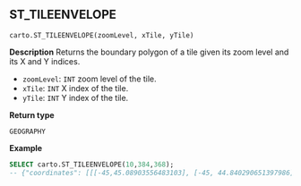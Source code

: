 ## ST_TILEENVELOPE

```sql:signature
carto.ST_TILEENVELOPE(zoomLevel, xTile, yTile)
```

**Description**
Returns the boundary polygon of a tile given its zoom level and its X and Y indices.

* `zoomLevel`: `INT` zoom level of the tile.
* `xTile`: `INT` X index of the tile.
* `yTile`: `INT` Y index of the tile.

**Return type**

`GEOGRAPHY`

**Example**

```sql
SELECT carto.ST_TILEENVELOPE(10,384,368);
-- {"coordinates": [[[-45,45.08903556483103], [-45, 44.840290651397986], ...
```
